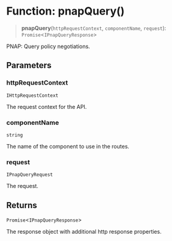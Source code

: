 # Function: pnapQuery()

> **pnapQuery**(`httpRequestContext`, `componentName`, `request`): `Promise`\<`IPnapQueryResponse`\>

PNAP: Query policy negotiations.

## Parameters

### httpRequestContext

`IHttpRequestContext`

The request context for the API.

### componentName

`string`

The name of the component to use in the routes.

### request

`IPnapQueryRequest`

The request.

## Returns

`Promise`\<`IPnapQueryResponse`\>

The response object with additional http response properties.
